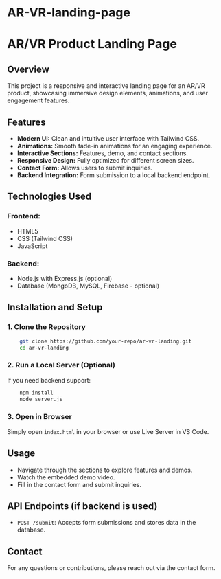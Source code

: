 # AR-VR-landing-page
# AR/VR Product Landing Page

## Overview
This project is a responsive and interactive landing page for an AR/VR product, showcasing immersive design elements, animations, and user engagement features.

## Features
- **Modern UI:** Clean and intuitive user interface with Tailwind CSS.
- **Animations:** Smooth fade-in animations for an engaging experience.
- **Interactive Sections:** Features, demo, and contact sections.
- **Responsive Design:** Fully optimized for different screen sizes.
- **Contact Form:** Allows users to submit inquiries.
- **Backend Integration:** Form submission to a local backend endpoint.

## Technologies Used
### Frontend:
- HTML5
- CSS (Tailwind CSS)
- JavaScript

### Backend:
- Node.js with Express.js (optional)
- Database (MongoDB, MySQL, Firebase - optional)

## Installation and Setup
### 1. Clone the Repository
```sh
    git clone https://github.com/your-repo/ar-vr-landing.git
    cd ar-vr-landing
```

### 2. Run a Local Server (Optional)
If you need backend support:
```sh
    npm install
    node server.js
```

### 3. Open in Browser
Simply open `index.html` in your browser or use Live Server in VS Code.

## Usage
- Navigate through the sections to explore features and demos.
- Watch the embedded demo video.
- Fill in the contact form and submit inquiries.

## API Endpoints (if backend is used)
- `POST /submit`: Accepts form submissions and stores data in the database.

## Contact
For any questions or contributions, please reach out via the contact form.
